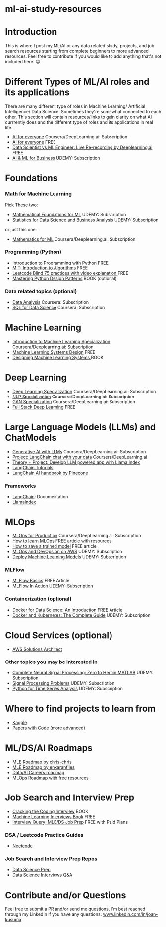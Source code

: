 # ml-ai-study-resources

# Introduction
This is where I post my ML/AI or any data related study, projects, and job search resources starting from complete beginners to more advanced resources.
Feel free to contribute if you would like to add anything that's not included here. 😊

# Different Types of ML/AI roles and its applications
There are many different type of roles in Machine Learning/ Artificial Intelligence/ Data Science. Sometimes they're somewhat connected to each other. This section will contain resources/links to gain clarity on what AI currrently does and the different type of roles and its applications in real life.

* <a href="https://www.deeplearning.ai/courses/ai-for-everyone/">AI for everyone</a> Coursera/DeepLearning.ai: Subscription
* <a href="https://www.youtube.com/watch?v=Hb3QbvfwtrE&list=PLEyQ4aT2B2aUl101YrUc0V_T_-vg5TIoq"> AI for everyone</a> FREE
* <a href="https://www.youtube.com/watch?v=g9xvE0vWIkU"> Data Scientist vs ML Engineer: Live Re-recording by Deeplearning.ai </a> FREE
* <a href="https://www.udemy.com/course/artificial-intelligence-machine-learning-business/learn/lecture/12978786#overview">AI & ML for Business</a> UDEMY: Subscription

# Foundations

### Math for Machine Learning
Pick These two:
* <a href="https://www.udemy.com/course/machine-learning-data-science-foundations-masterclass/learn/lecture/25163476#overview"> Mathematical Foundations for ML</a> UDEMY: Subscription
* <a href="https://www.udemy.com/course/statistics-for-data-science-and-business-analysis/learn/lecture/7592590#reviews"> Statistics for Data Science and Business Analysis</a> UDEMY: Subscription
  
or just this one:
* <a href="https://www.deeplearning.ai/courses/mathematics-for-machine-learning-and-data-science-specialization/">Mathematics for ML</a> Coursera/Deeplearning.ai: Subscription

### Programming (Python)
* <a href="https://cs50.harvard.edu/python/"> Introduction to Programming with Python </a> FREE
* <a href="https://ocw.mit.edu/courses/6-006-introduction-to-algorithms-spring-2020/video_galleries/lecture-videos/">MIT: Introduction to Algorithms</a> FREE
* <a href="https://neetcode.io/practice"> Leetcode Blind 75 practices with video explanation </a> FREE
* <a href="https://www.amazon.com/Mastering-Python-Design-Patterns-efficient/dp/1788837487/ref=sr_1_4?crid=3DA0ZAGOJ3L3G&keywords=design+patterns+python&qid=1703723711&sprefix=design+patterns+python%2Caps%2C141&sr=8-4">Mastering Python Design Patterns</a> BOOK (optional)

### Data related topics (optional)
* <a href="https://www.coursera.org/google-certificates/data-analytics-certificate?utm_source=google&utm_medium=institutions&utm_campaign=sou--google__med--paidsearch__cam--ha-sem-bk-data-exa__geo--US__ter--google%20data%20analytics%20certification&gwg_ad_id=GCLID--CjwKCAiAs6-sBhBmEiwA1Nl8s6lPC4DIPxTFX4guUX9rkl0a31JcFhQKI1V0XMRcWcxquL7IucExJRoC9C8QAvD_BwE">Data Analysis</a> Coursera: Subscription
* <a href="https://www.coursera.org/specializations/learn-sql-basics-data-science">SQL for Data Science</a> Coursera: Subscription

# Machine Learning
* <a href="https://www.coursera.org/specializations/machine-learning-introduction"> Introduction to Machine Learning Specialization </a> Coursera/Deeplearning.ai: Subscription
* <a href="https://huyenchip.com/machine-learning-systems-design/toc.html"> Machine Learning Systems Design</a> FREE
* <a href="https://www.amazon.com/Designing-Machine-Learning-Systems-Production-Ready/dp/1098107969"> Designing Machine Learning Systems </a> BOOK

# Deep Learning
* <a href="https://www.deeplearning.ai/courses/deep-learning-specialization/">Deep Learning Specialization</a> Coursera/DeepLearning.ai: Subscription
* <a href="https://www.deeplearning.ai/courses/natural-language-processing-specialization/">NLP Specialization</a> Coursera/DeepLearning.ai: Subscription
* <a href="https://www.deeplearning.ai/courses/generative-adversarial-networks-gans-specialization/">GAN Specialization</a> Coursera/DeepLearning.ai: Subscription
* <a href="https://fullstackdeeplearning.com/">Full Stack Deep Learning</a> FREE

# Large Language Models (LLMs) and ChatModels
* <a href="https://www.coursera.org/learn/generative-ai-with-llms">Generative AI with LLMs</a> Coursera/DeepLearning.ai: Subscription
* <a href="https://www.coursera.org/projects/langchain-chat-with-your-data-project"> Project: LangChain chat with your data</a> Coursera/DeepLearning.ai
* <a href="https://www.udemy.com/course/lamaindex/learn/lecture/40733878#questions"> Theory + Project: Develop LLM powered app with Llama Index </a>
* <a href="https://python.langchain.com/docs/additional_resources/tutorials">LangChain Tutorials</a>
* <a href="https://www.pinecone.io/learn/series/langchain/">LangChain AI handbook by Pinecone</a>

### Frameworks
* <a href="https://python.langchain.com/docs/get_started/introduction">LangChain</a>: Documentation
* <a href="https://www.llamaindex.ai/">LlamaIndex</a>

# MLOps
* <a href="https://www.deeplearning.ai/courses/machine-learning-engineering-for-production-mlops/">MLOps for Production</a> Coursera/DeepLearning.ai: Subscription
* <a href="https://neptune.ai/blog/how-to-learn-mlops">How to learn MLOps</a> FREE article with resources
* <a href="https://neptune.ai/blog/saving-trained-model-in-python#:~:text=Typically%20there%20are%20two%20ways,%2C%20protobuf%2C%20or%20tflite%20file.">How to save a trained model</a> FREE article
* <a href="https://www.udemy.com/course/practical-mlops-for-data-scientists-devops-engineers-aws/">MLOps and DevOps on on AWS</a> UDEMY: Subscription
* <a href="https://www.udemy.com/course/deploy-machine-learning-model/learn/lecture/17928722#overview">Deploy Machine Learning Models</a> UDEMY: Subscription

### MLFlow
* <a href="https://www.run.ai/guides/machine-learning-operations/mlflow#:~:text=MLflow%20is%20an%20open%20source,%2C%20R%2C%20and%20REST%20APIs.">MLFlow Basics</a> FREE Article
* <a href="https://www.udemy.com/course/mlflow-course/learn/lecture/40362208#overview">MLFlow In Action</a> UDEMY: Subscription

### Containerization (optional)
* <a href="https://www.datacamp.com/tutorial/docker-for-data-science-introduction">Docker for Data Science: An Introduction</a> FREE Article
* <a href="https://www.udemy.com/course/docker-and-kubernetes-the-complete-guide/learn/lecture/24615816?start=0#overview">Docker and Kubernetes: The Complete Guide</a> UDEMY: Subscription

# Cloud Services (optional)
* <a href="https://www.pluralsight.com/courses/aws-certified-solutions-architect---associate-saa-c03">AWS Solutions Architect</a>

### Other topics you may be interested in
* <a href="https://www.udemy.com/course/solved-challenges-ants/learn/lecture/13321774#overview">Complete Neural Signal Processing: Zero to Heroin MATLAB</a> UDEMY: Subscription
* <a href="https://www.udemy.com/course/signal-processing/learn/lecture/11873450#overview">Signal Processing Problems</a> UDEMY: Subscription
* <a href="https://www.udemy.com/course/python-for-time-series-data-analysis/learn/lecture/13772656#overview">Python for Time Series Analysis</a> UDEMY: Subscription

# Where to find projects to learn from
* <a href="https://www.kaggle.com/">Kaggle</a>
* <a href="https://paperswithcode.com/">Papers with Code</a> (more advanced)

# ML/DS/AI Roadmaps
* <a href="https://github.com/chris-chris/ml-engineer-roadmap">MLE Roadmap by chris-chris</a>
* <a href="https://github.com/enkaranfiles/Machine-Learning-Engineer-Roadmap?tab=readme-ov-file">MLE Roadmap by enkaranfiles</a>
* <a href="https://github.com/youssefHosni/Awesome--Data-AI-careers-Roadmaps">Data/AI Careers roadmap</a>
* <a href="https://pub.towardsai.net/ultimate-mlops-learning-roadmap-with-free-learning-resources-in-2023-3ba7664cb1e9">MLOps Roadmap with free resources</a>
  
# Job Search and Interview Prep
* <a href="https://www.crackingthecodinginterview.com/">Cracking the Coding Interview</a> BOOK
* <a href="https://huyenchip.com/ml-interviews-book/">Machine Learning Interviews Book</a> FREE
* <a href="https://www.interviewquery.com/">Interview Query: MLE/DS Job Prep</a> FREE with Paid Plans

### DSA / Leetcode Practice Guides
* <a href="https://neetcode.io/">Neetcode</a>

### Job Search and Interview Prep Repos
* <a href="https://github.com/youssefHosni/Data-Science-Interview-Preperation-Resources">Data Science Prep</a>
* <a href="https://github.com/youssefHosni/Data-Science-Interview-Questions-Answers">Data Science Interviews Q&A</a>

# Contribute and/or Questions
Feel free to submit a PR and/or send me questions, I'm best reached through my LinkedIn if you have any questions: www.linkedin.com/in/joan-kusuma
